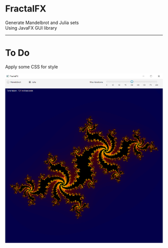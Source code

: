 # FractalFX
Generate Mandelbrot and Julia sets   
Using JavaFX GUI library
***
# To Do
Apply some CSS for style
   
![](Fract.PNG)
